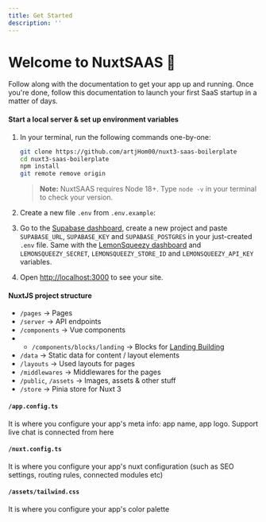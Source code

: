 ```yaml
---
title: Get Started
description: ''
---
```


# Welcome to NuxtSAAS 👋

Follow along with the documentation to get your app up and running. Once you're done, follow this documentation to launch your first SaaS startup in a matter of days. 

#### Start a local server & set up environment variables

1. In your terminal, run the following commands one-by-one:

    ```bash
    git clone https://github.com/artjHom00/nuxt3-saas-boilerplate
    cd nuxt3-saas-boilerplate
    npm install
    git remote remove origin
    ```

    > **Note:** NuxtSAAS requires Node 18+. Type `node -v` in your terminal to check your version.

2. Create a new file `.env` from `.env.example`:

3. Go to the [Supabase dashboard](https://supabase.com/), create a new project and paste  `SUPABASE_URL`, `SUPABASE_KEY` and `SUPABASE_POSTGRES` in your just-created `.env` file. Same with the [LemonSqueezy dashboard](https://lemonsqueezy.com) and `LEMONSQUEEZY_SECRET`, `LEMONSQUEEZY_STORE_ID` and `LEMONSQUEEZY_API_KEY` variables.


4. Open [http://localhost:3000](http://localhost:3000) to see your site.

#### NuxtJS project structure

- `/pages` → Pages
- `/server` → API endpoints
- `/components` → Vue components
- - `/components/blocks/landing` → Blocks for [Landing Building](/landing-building)
- `/data` → Static data for content / layout elements
- `/layouts` → Used layouts for pages
- `/middlewares` -> Middlewares for the pages
- `/public`, `/assets` → Images, assets & other stuff
- `/store` → Pinia store for Nuxt 3

#### `/app.config.ts`

It is where you configure your app's meta info: app name, app logo. Support live chat is connected from here

#### `/nuxt.config.ts`

It is where you configure your app's nuxt configuration (such as SEO settings, routing rules, connected modules etc)

#### `/assets/tailwind.css`

It is where you configure your app's color palette 